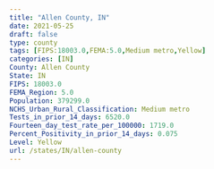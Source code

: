 ```yaml
---
title: "Allen County, IN"
date: 2021-05-25
draft: false
type: county
tags: [FIPS:18003.0,FEMA:5.0,Medium metro,Yellow]
categories: [IN]
County: Allen County
State: IN
FIPS: 18003.0
FEMA_Region: 5.0
Population: 379299.0
NCHS_Urban_Rural_Classification: Medium metro
Tests_in_prior_14_days: 6520.0
Fourteen_day_test_rate_per_100000: 1719.0
Percent_Positivity_in_prior_14_days: 0.075
Level: Yellow
url: /states/IN/allen-county
---
```



